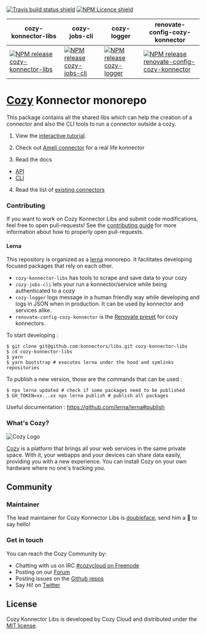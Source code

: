 [![Travis build status shield](https://img.shields.io/travis/konnectors/libs/master.svg)](https://travis-ci.org/konnectors/libs)
[![NPM Licence shield](https://img.shields.io/npm/l/cozy-konnector-libs.svg)](https://github.com/konnectors/libs/blob/master/LICENSE)

| cozy-konnector-libs | cozy-jobs-cli | cozy-logger | renovate-config-cozy-konnector |
|---|---|---|---|
| [![NPM release cozy-konnector-libs](https://img.shields.io/npm/v/cozy-konnector-libs.svg)](https://www.npmjs.com/package/cozy-konnector-libs) | [![NPM release cozy-jobs-cli](https://img.shields.io/npm/v/cozy-jobs-cli.svg)](https://www.npmjs.com/package/cozy-jobs-cli) | [![NPM release cozy-logger](https://img.shields.io/npm/v/cozy-logger.svg)](https://www.npmjs.com/package/cozy-logger) | [![NPM release renovate-config-cozy-konnector](https://img.shields.io/npm/v/renovate-config-cozy-konnector.svg)](https://www.npmjs.com/package/renovate-config-cozy-konnector) |


[Cozy] Konnector monorepo
=====================

This package contains all the shared libs which can help the creation of a connector and also the CLI tools to run a connector outside a cozy.

1. View the [interactive tutorial](https://tech.io/playgrounds/1482/cozy-connector-tutorial/save-cats).

2. Check out [Ameli connector](https://github.com/konnectors/cozy-konnector-ameli) for a real life konnector

3. Read the docs

  * [API](packages/cozy-konnector-libs/docs/api.md)
  * [CLI](packages/cozy-konnector-libs/docs/cli.md)

4. Read the list of [existing connectors](packages/cozy-konnector-libs/konnectors.md)

### Contributing

If you want to work on Cozy Konnector Libs and submit code modifications, feel free to open pull-requests! See the [contributing guide][contribute] for more information about how to properly open pull-requests.

#### Lerna

This repository is organized as a [lerna] monorepo. It facilitates developing
focused packages that rely on each other.

* `cozy-konnector-libs` has tools to scrape and save data to your cozy
* `cozy-jobs-cli` lets your run a konnector/service while being authenticated to a cozy
* `cozy-logger` logs message in a human friendly way while developing and logs in JSON when in production. It can be used by konnector and services alike.
* `renovate-config-cozy-konnector` is the [Renovate preset] for cozy konnectors.

To start developing :

```
$ git clone git@github.com:konnectors/libs.git cozy-konnector-libs
$ cd cozy-konnector-libs
$ yarn
$ yarn bootstrap # executes lerna under the hood and symlinks repositories
```

To publish a new version, those are the commands that can be used :

```
$ npx lerna updated # check if some packages need to be published
$ GH_TOKEN=xx...xx npx lerna publish # publish all packages
```

Useful documentation : https://github.com/lerna/lerna#publish

### What's Cozy?

![Cozy Logo](https://cdn.rawgit.com/cozy/cozy-guidelines/master/templates/cozy_logo_small.svg)

[Cozy] is a platform that brings all your web services in the same private space.  With it, your webapps and your devices can share data easily, providing you with a new experience. You can install Cozy on your own hardware where no one's tracking you.

Community
---------

### Maintainer

The lead maintainer for Cozy Konnector Libs is [doubleface](https://github.com/doubleface), send him a :beers: to say hello!

### Get in touch

You can reach the Cozy Community by:

- Chatting with us on IRC [#cozycloud on Freenode][freenode]
- Posting on our [Forum][forum]
- Posting issues on the [Github repos][github]
- Say Hi! on [Twitter][twitter]

License
-------

Cozy Konnector Libs is developed by Cozy Cloud and distributed under the [MIT license][mit].

[cozy]: https://cozy.io "Cozy Cloud"
[mit]: LICENSE.md
[contribute]: CONTRIBUTING.md
[freenode]: http://webchat.freenode.net/?randomnick=1&channels=%23cozycloud&uio=d4
[forum]: https://forum.cozy.io/
[github]: https://github.com/cozy/
[twitter]: https://twitter.com/cozycloud
[lerna]: https://lernajs.io
[Renovate preset]: https://renovateapp.com/docs/configuration-reference/config-presets
